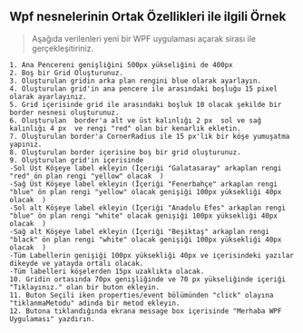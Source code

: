 ## Wpf nesnelerinin Ortak Özellikleri ile ilgili Örnek ##
> Aşağıda verilenleri yeni bir WPF uygulaması açarak sirası ile gerçekleşitiriniz.

    1. Ana Pencereni genişliğini 500px yükseliğini de 400px
    2. Boş bir Grid Oluşturunuz.
    3. Oluşturulan gridin arka plan rengini blue olarak ayarlayın.
    4. Oluşturulan grid'in ana pencere ile arasındaki boşluğu 15 pixel olarak ayarlayınız.
    5. Grid içerisinde grid ile arasındaki boşluk 10 olacak şekilde bir border nesnesi oluşturunuz. 
    6. Oluşturulan  border'a alt ve üst kalınlığı 2 px  sol ve sağ kalınlığı 4 px  ve rengi "red" olan bir kenarlık ekletin.
    7. Oluşturulan border'a CornerRadius ile 15 px'lik bir köşe yumuşatma yapınız.
    8. Oluşturulan border içerisine boş bir grid oluşturunuz.
    9. Oluşturulan grid'in içerisinde
	-Sol Üst Köşeye label ekleyin (İçeriği "Galatasaray" arkaplan rengi "red" ön plan rengi "yellow" olacak  )
	-Sağ Üst Köşeye label ekleyin (İçeriği "Fenerbahçe" arkaplan rengi "blue" ön plan rengi "yellow" olacak genişiği 100px yüksekliği 40px olacak  )
	-Sol alt Köşeye label ekleyin (İçeriği "Anadolu Efes" arkaplan rengi "blue" ön plan rengi "white" olacak genişiği 100px yüksekliği 40px olacak  )
	-Sağ alt Köşeye label ekleyin (İçeriği "Beşiktaş" arkaplan rengi "black" ön plan rengi "white" olacak genişiği 100px yüksekliği 40px olacak  )
	-Tüm Labellerin genişiği 100px yüksekliği 40px ve içerisindeki yazılar dikeyde ve yatayda ortalı olacak.
	-Tüm labelleri köşelerden 15px uzaklıkta olacak.
    10. Gridin ortasında 70px genişliğinde ve 70 px yükseliğinde içeriği "Tıklayınız." olan bir buton ekleyin.
    11. Buton Seçili iken properties/event bölümünden "click" olayına "tiklanmaMetodu" adinda bir metod ekleyin. 
    12. Butona tıklandığında ekrana message box içerisinde "Merhaba WPF Uygulaması" yazdırın.
